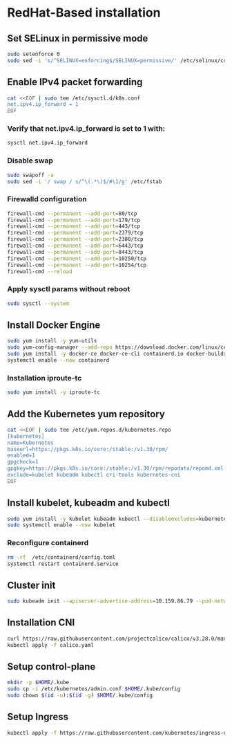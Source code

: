 # RedHat-Based installation

## Set SELinux in permissive mode

```sh
sudo setenforce 0
sudo sed -i 's/^SELINUX=enforcing$/SELINUX=permissive/' /etc/selinux/config
```
## Enable IPv4 packet forwarding

```sh
cat <<EOF | sudo tee /etc/sysctl.d/k8s.conf
net.ipv4.ip_forward = 1
EOF
```
### Verify that net.ipv4.ip_forward is set to 1 with:

```sh
sysctl net.ipv4.ip_forward
```

### Disable swap

```sh
sudo swapoff -a
sudo sed -i '/ swap / s/^\(.*\)$/#\1/g' /etc/fstab
```

### Firewalld configuration
```sh
firewall-cmd --permanent --add-port=80/tcp
firewall-cmd --permanent --add-port=179/tcp
firewall-cmd --permanent --add-port=443/tcp
firewall-cmd --permanent --add-port=2379/tcp
firewall-cmd --permanent --add-port=2380/tcp
firewall-cmd --permanent --add-port=6443/tcp
firewall-cmd --permanent --add-port=8443/tcp
firewall-cmd --permanent --add-port=10250/tcp
firewall-cmd --permanent --add-port=10254/tcp
firewall-cmd --reload
```


### Apply sysctl params without reboot
```sh
sudo sysctl --system
```
## Install Docker Engine

```sh
sudo yum install -y yum-utils
sudo yum-config-manager --add-repo https://download.docker.com/linux/centos/docker-ce.repo
sudo yum install -y docker-ce docker-ce-cli containerd.io docker-buildx-plugin docker-compose-plugin
systemctl enable --now containerd
```

### Installation iproute-tc
```sh
sudo yum install -y iproute-tc
```

## Add the Kubernetes yum repository

```sh
cat <<EOF | sudo tee /etc/yum.repos.d/kubernetes.repo
[kubernetes]
name=Kubernetes
baseurl=https://pkgs.k8s.io/core:/stable:/v1.30/rpm/
enabled=1
gpgcheck=1
gpgkey=https://pkgs.k8s.io/core:/stable:/v1.30/rpm/repodata/repomd.xml.key
exclude=kubelet kubeadm kubectl cri-tools kubernetes-cni
EOF
```

## Install kubelet, kubeadm and kubectl

```sh
sudo yum install -y kubelet kubeadm kubectl --disableexcludes=kubernetes
sudo systemctl enable --now kubelet
```

### Reconfigure containerd

```sh
rm -rf  /etc/containerd/config.toml
systemctl restart containerd.service
```

## Cluster init

```sh
sudo kubeadm init --apiserver-advertise-address=10.159.86.79 --pod-network-cidr=10.244.0.0/16 --control-plane-endpoint=10.159.86.79 --v=5
```
## Installation CNI

```sh
curl https://raw.githubusercontent.com/projectcalico/calico/v3.28.0/manifests/calico.yaml -O
kubectl apply -f calico.yaml
```
## Setup control-plane

```sh
mkdir -p $HOME/.kube
sudo cp -i /etc/kubernetes/admin.conf $HOME/.kube/config
sudo chown $(id -u):$(id -g) $HOME/.kube/config
```
## Setup Ingress

```sh
kubectl apply -f https://raw.githubusercontent.com/kubernetes/ingress-nginx/controller-v1.10.1/deploy/static/provider/baremetal/deploy.yaml
```

